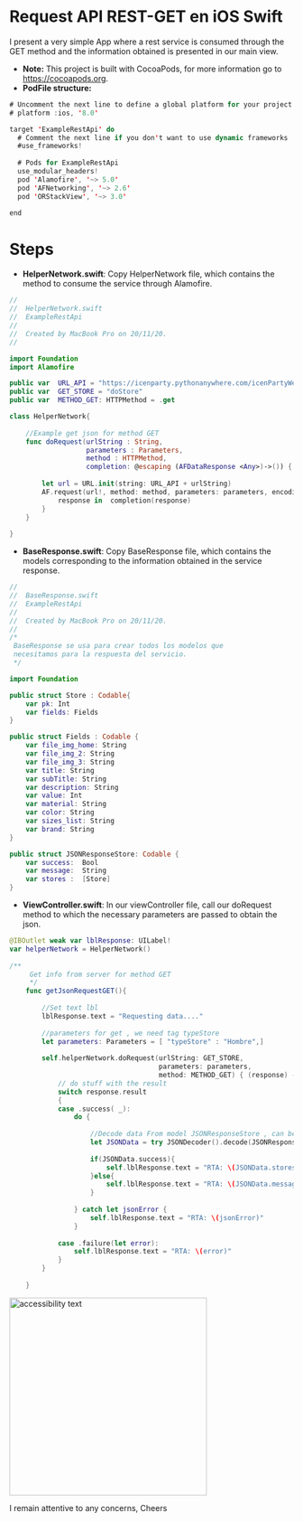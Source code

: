 # Request API REST-GET en iOS Swift

I present a very simple App where a rest service is consumed through the GET method and the information obtained is presented in our main view.

- **Note:** This project is built with CocoaPods, for more information go to https://cocoapods.org.
- **PodFile structure:**

```swift
# Uncomment the next line to define a global platform for your project
# platform :ios, '8.0'

target 'ExampleRestApi' do
  # Comment the next line if you don't want to use dynamic frameworks
  #use_frameworks!
  
  # Pods for ExampleRestApi
  use_modular_headers!
  pod 'Alamofire', '~> 5.0'
  pod 'AFNetworking', '~> 2.6'
  pod 'ORStackView', '~> 3.0'

end
```
# Steps

- **HelperNetwork.swift**: Copy HelperNetwork file, which contains the method to consume the service through Alamofire.

```swift
//
//  HelperNetwork.swift
//  ExampleRestApi
//
//  Created by MacBook Pro on 20/11/20.
//

import Foundation
import Alamofire

public var  URL_API = "https://icenparty.pythonanywhere.com/icenPartyWeb/api/v1/"
public var  GET_STORE = "doStore"
public var  METHOD_GET: HTTPMethod = .get

class HelperNetwork{
    
    //Example get json for method GET
    func doRequest(urlString : String,
                   parameters : Parameters,
                   method : HTTPMethod,
                   completion: @escaping (AFDataResponse <Any>)->()) {
        
        let url = URL.init(string: URL_API + urlString)
        AF.request(url!, method: method, parameters: parameters, encoding: URLEncoding.default, headers: nil).responseJSON {
            response in  completion(response)
        }
    }
    
}
```
- **BaseResponse.swift**: Copy BaseResponse file, which contains the models corresponding to the information obtained in the service response.
```swift
//
//  BaseResponse.swift
//  ExampleRestApi
//
//  Created by MacBook Pro on 20/11/20.
//
/*
 BaseResponse se usa para crear todos los modelos que
 necesitamos para la respuesta del servicio.
 */

import Foundation

public struct Store : Codable{
    var pk: Int
    var fields: Fields
}

public struct Fields : Codable {
    var file_img_home: String
    var file_img_2: String
    var file_img_3: String
    var title: String
    var subTitle: String
    var description: String
    var value: Int
    var material: String
    var color: String
    var sizes_list: String
    var brand: String
}

public struct JSONResponseStore: Codable {
    var success:  Bool
    var message:  String
    var stores :  [Store]
}
``` 
- **ViewController.swift**: In our viewController file, call our doRequest method to which the necessary parameters are passed to obtain the json.

```swift
@IBOutlet weak var lblResponse: UILabel!
var helperNetwork = HelperNetwork()
    
/**
     Get info from server for method GET
     */
    func getJsonRequestGET(){
        
        //Set text lbl
        lblResponse.text = "Requesting data...."
        
        //parameters for get , we need tag typeStore
        let parameters: Parameters = [ "typeStore" : "Hombre",]
        
        self.helperNetwork.doRequest(urlString: GET_STORE,
                                     parameters: parameters,
                                     method: METHOD_GET) { (response) -> () in
            // do stuff with the result
            switch response.result
            {
            case .success( _):
                do {
                    
                    //Decode data From model JSONResponseStore , can be changed to any model
                    let JSONData = try JSONDecoder().decode(JSONResponseStore.self, from: response.data!)
                    
                    if(JSONData.success){
                        self.lblResponse.text = "RTA: \(JSONData.stores)"
                    }else{
                        self.lblResponse.text = "RTA: \(JSONData.message)"
                    }
                    
                } catch let jsonError {
                    self.lblResponse.text = "RTA: \(jsonError)"
                }
                
            case .failure(let error):
                self.lblResponse.text = "RTA: \(error)"
            }
        }
        
    }
```
<p align="start">
  <img src="https://icenparty.pythonanywhere.com/media/documents/documents/Captura_de_Pantalla_2020-11-20_a_las_1.35.33_p.m..png" width="350" alt="accessibility text">
</p>

I remain attentive to any concerns, Cheers
